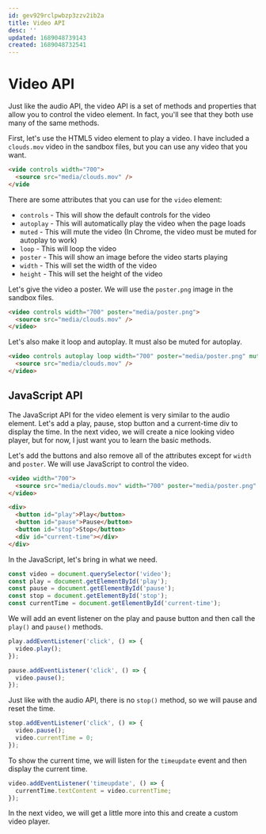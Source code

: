 ```yaml
---
id: gev929rclpwbzp3zzv2ib2a
title: Video API
desc: ''
updated: 1689048739143
created: 1689048732541
---
```

# Video API

Just like the audio API, the video API is a set of methods and properties that allow you to control the video element. In fact, you'll see that they both use many of the same methods.

First, let's use the HTML5 video element to play a video. I have included a `clouds.mov` video in the sandbox files, but you can use any video that you want.

```html
<vide controls width="700">
  <source src="media/clouds.mov" />
</vide
```

There are some attributes that you can use for the `video` element:

- `controls` - This will show the default controls for the video
- `autoplay` - This will automatically play the video when the page loads
- `muted` - This will mute the video (In Chrome, the video must be muted for autoplay to work)
- `loop` - This will loop the video
- `poster` - This will show an image before the video starts playing
- `width` - This will set the width of the video
- `height` - This will set the height of the video

Let's give the video a poster. We will use the `poster.png` image in the sandbox files.

```html
<video controls width="700" poster="media/poster.png">
  <source src="media/clouds.mov" />
</video>
```

Let's also make it loop and autoplay. It must also be muted for autoplay.

```html
<video controls autoplay loop width="700" poster="media/poster.png" muted>
  <source src="media/clouds.mov" />
</video>
```

## JavaScript API

The JavaScript API for the video element is very similar to the audio element. Let's add a play, pause, stop button and a current-time div to display the time. In the next video, we will create a nice looking video player, but for now, I just want you to learn the basic methods.

Let's add the buttons and also remove all of the attributes except for `width` and `poster`. We will use JavaScript to control the video.

```html
<video width="700">
  <source src="media/clouds.mov" width="700" poster="media/poster.png" />
</video>

<div>
  <button id="play">Play</button>
  <button id="pause">Pause</button>
  <button id="stop">Stop</button>
  <div id="current-time"></div>
</div>
```

In the JavaScript, let's bring in what we need.

```js
const video = document.querySelector('video');
const play = document.getElementById('play');
const pause = document.getElementById('pause');
const stop = document.getElementById('stop');
const currentTime = document.getElementById('current-time');
```

We will add an event listener on the play and pause button and then call the `play()` and `pause()` methods.

```js
play.addEventListener('click', () => {
  video.play();
});

pause.addEventListener('click', () => {
  video.pause();
});
```

Just like with the audio API, there is no `stop()` method, so we will pause and reset the time.

```js
stop.addEventListener('click', () => {
  video.pause();
  video.currentTime = 0;
});
```

To show the current time, we will listen for the `timeupdate` event and then display the current time.

```js
video.addEventListener('timeupdate', () => {
  currentTime.textContent = video.currentTime;
});
```

In the next video, we will get a little more into this and create a custom video player.
